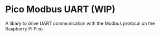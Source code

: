 # Pico Modbus UART (WIP)
A libary to drive UART communication with the Modbus protocal on the Raspberry Pi Pico.